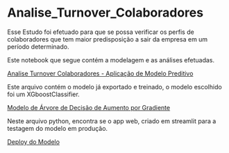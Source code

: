 # Analise_Turnover_Colaboradores

Esse Estudo foi efetuado para que se possa verificar os perfis de colaboradores que tem maior predisposição a sair da empresa em um período determinado.

Este notebook que segue contém a modelagem e as análises efetuadas.

[Analise Turnover Colaboradores - Aplicação de Modelo Preditivo](/Analise_Turnover.ipynb)

Este arquivo contém o modelo já exportado e treinado, o modelo escolhido foi um XGboostClassifier.

[Modelo de Árvore de Decisão de Aumento por Gradiente](/modeloXGB_binary.pkl)

Neste arquivo python, encontra se o app web, criado em streamlit para a testagem do modelo em produção.

[Deploy do Modelo](/app.py)
